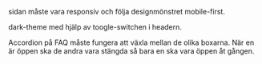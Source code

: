 

 sidan måste vara responsiv och följa designmönstret mobile-first.

dark-theme med hjälp av toogle-switchen i headern.

Accordion på FAQ måste fungera att växla mellan de olika boxarna. När en är öppen ska de andra vara stängda så bara en ska vara öppen åt gången.

















